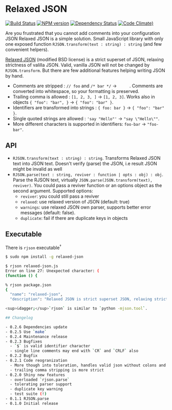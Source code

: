 # Relaxed JSON

[![Build Status](https://secure.travis-ci.org/phadej/relaxed-json.svg?branch=master)](http://travis-ci.org/phadej/relaxed-json)
[![NPM version](https://badge.fury.io/js/relaxed-json.svg)](http://badge.fury.io/js/relaxed-json)
[![Dependency Status](https://gemnasium.com/phadej/relaxed-json.svg)](https://gemnasium.com/phadej/relaxed-json)
[![Code Climate](https://img.shields.io/codeclimate/github/phadej/relaxed-json.svg))](https://codeclimate.com/github/phadej/relaxed-json)

Are you frustrated that you cannot add comments into your configuration JSON
Relaxed JSON is a simple solution.
Small JavaScript library with only one exposed function `RJSON.transform(text : string) : string`
(and few convenient helpers).

[Relaxed JSON](http://oleg.fi/relaxed-json) (modified BSD license) is a strict superset of JSON,
relaxing strictness of valilla JSON.
Valid, vanilla JSON will not be changed by `RJSON.transform`. But there are few additional
features helping writing JSON by hand.

* Comments are stripped : `// foo` and `/* bar */`  → `     `.
  Comments are converted into whitespace, so your formatting is preserved.
* Trailing comma is allowed : `[1, 2, 3, ]` → `[1, 2, 3]`. Works also in objects `{ "foo": "bar", }` → `{ "foo": "bar" }`.
* Identifiers are transformed into strings : `{ foo: bar }` → `{ "foo": "bar" }`.
* Single quoted strings are allowed : `'say "Hello"'` → `"say \"Hello\""`.
* More different characters is supported in identifiers: `foo-bar` → `"foo-bar"`.

## API

- `RJSON.transform(text : string) : string`.
  Transforms Relaxed JSON text into JSON text. Doesn't verify (parse) the JSON, i.e result JSON might be invalid as well
- `RJSON.parse(text : string, reviver : function | opts : obj) : obj`.
  Parse the RJSON text, virtually `JSON.parse(JSON.transform(text), reviver)`.
  You could pass a reviver function or an options object as the second argument. Supported options:
  - `reviver`: you could still pass a reviver
  - `relaxed`: use relaxed version of JSON (default: true)
  - `warnings`: use relaxed JSON own parser, supports better error messages (default: false).
  - `duplicate`: fail if there are duplicate keys in objects

## Executable

There is `rjson` executable<sup>&dagger;</sup>

```sh
$ sudo npm install -g relaxed-json

$ rjson relaxed-json.js
Error on line 27: Unexpected character: (
(function () {

% rjson package.json   
{
  "name": "relaxed-json",
  "description": "Relaxed JSON is strict superset JSON, relaxing strictness of valilla JSON",

<sup>&dagger;</sup>`rjson` is similar to `python -mjson.tool`.

## Changelog

- 0.2.6 Dependencies update
- 0.2.5 Use `make`
- 0.2.4 Maintenance release
- 0.2.3 Bugfixes
  - `$` is valid identifier character
  - single line comments may end with `CR` and `CRLF` also
- 0.2.2 Bugfix
- 0.2.1 Code reogranization
  - More though into toleration, handles valid json without colons and commas
  - trailing comma stripping is more strict
- 0.2.0 Shiny new features
  - overloaded `rjson.parse`
  - tolerating parser support
  - duplicate key warning
  - test suite (!)
- 0.1.1 RJSON.parse
- 0.1.0 Initial release
